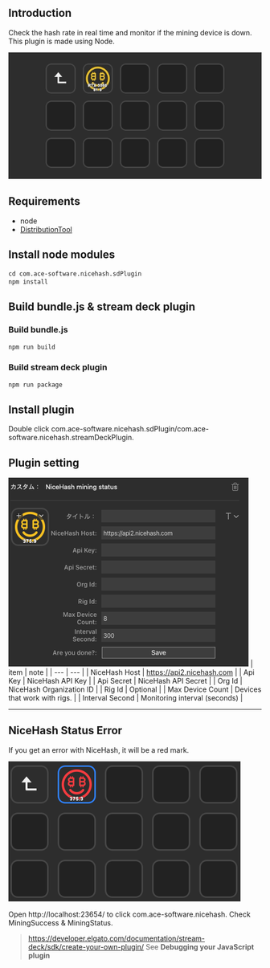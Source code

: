 ## Introduction
Check the hash rate in real time and monitor if the mining device is down.
This plugin is made using Node.

![actiongif](/img/action.gif)

## Requirements
- node
- [DistributionTool](https://developer.elgato.com/documentation/stream-deck/sdk/packaging/)

## Install node modules
```
cd com.ace-software.nicehash.sdPlugin
npm install
```
## Build bundle.js & stream deck plugin
### Build bundle.js
```
npm run build
```
### Build stream deck plugin
```
npm run package
```

## Install plugin
Double click com.ace-software.nicehash.sdPlugin/com.ace-software.nicehash.streamDeckPlugin.

## Plugin setting
![actiongif](/img/setting.png)
| item | note |
| --- | --- |
| NiceHash Host | https://api2.nicehash.com |
| Api Key | NiceHash API Key |
| Api Secret | NiceHash API Secret |
| Org Id | NiceHash Organization ID |
| Rig Id | Optional |
| Max Device Count | Devices that work with rigs. |
| Interval Second | Monitoring interval (seconds) |

---

## NiceHash Status Error
If you get an error with NiceHash, it will be a red mark.

![error](/img/error.png)

Open http://localhost:23654/ to click com.ace-software.nicehash.
Check MiningSuccess & MiningStatus.

> https://developer.elgato.com/documentation/stream-deck/sdk/create-your-own-plugin/
> See **Debugging your JavaScript plugin**